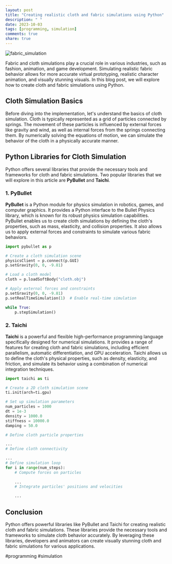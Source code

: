```yaml
---
layout: post
title: "Creating realistic cloth and fabric simulations using Python"
description: " "
date: 2023-10-03
tags: [programming, simulation]
comments: true
share: true
---
```


![fabric_simulation](https://example.com/fabric_simulation.jpg)

Fabric and cloth simulations play a crucial role in various industries, such as fashion, animation, and game development. Simulating realistic fabric behavior allows for more accurate virtual prototyping, realistic character animation, and visually stunning visuals. In this blog post, we will explore how to create cloth and fabric simulations using Python.

## Cloth Simulation Basics

Before diving into the implementation, let's understand the basics of cloth simulation. Cloth is typically represented as a grid of particles connected by springs. The movement of these particles is influenced by external forces like gravity and wind, as well as internal forces from the springs connecting them. By numerically solving the equations of motion, we can simulate the behavior of the cloth in a physically accurate manner.

## Python Libraries for Cloth Simulation

Python offers several libraries that provide the necessary tools and frameworks for cloth and fabric simulations. Two popular libraries that we will explore in this article are **PyBullet** and **Taichi**.

### 1. PyBullet

**PyBullet** is a Python module for physics simulation in robotics, games, and computer graphics. It provides a Python interface to the Bullet Physics library, which is known for its robust physics simulation capabilities. PyBullet enables us to create cloth simulations by defining the cloth's properties, such as mass, elasticity, and collision properties. It also allows us to apply external forces and constraints to simulate various fabric behaviors.

```python
import pybullet as p

# Create a cloth simulation scene
physicsClient = p.connect(p.GUI)
p.setGravity(0, 0, -9.81)

# Load a cloth model
cloth = p.loadSoftBody("cloth.obj")

# Apply external forces and constraints
p.setGravity(0, 0, -9.81)
p.setRealTimeSimulation(1)  # Enable real-time simulation

while True:
    p.stepSimulation()
```

### 2. Taichi

**Taichi** is a powerful and flexible high-performance programming language specifically designed for numerical simulations. It provides a range of features for creating cloth and fabric simulations, including efficient parallelism, automatic differentiation, and GPU acceleration. Taichi allows us to define the cloth's physical properties, such as density, elasticity, and friction, and simulate its behavior using a combination of numerical integration techniques.

```python
import taichi as ti

# Create a 2D cloth simulation scene
ti.init(arch=ti.gpu)

# Set up simulation parameters
num_particles = 1000
dt = 1e-3
density = 1000.0
stiffness = 10000.0
damping = 50.0

# Define cloth particle properties

...
# Define cloth connectivity

...
# Define simulation loop
for i in range(num_steps):
    # Compute forces on particles
    
    ...
    # Integrate particles' positions and velocities

    ...
```

## Conclusion

Python offers powerful libraries like PyBullet and Taichi for creating realistic cloth and fabric simulations. These libraries provide the necessary tools and frameworks to simulate cloth behavior accurately. By leveraging these libraries, developers and animators can create visually stunning cloth and fabric simulations for various applications.

#programming #simulation